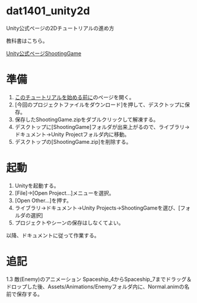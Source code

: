 ﻿dat1401_unity2d
===============

Unity公式ページの2Dチュートリアルの進め方

教科書はこちら。

[Unity公式ページShootingGame](http://japan.unity3d.com/developer/document/tutorial/2d-shooting-game/)


# 準備
1. [このチュートリアルを始める前に](http://japan.unity3d.com/developer/document/tutorial/2d-shooting-game/intro.html)のページを開く。
1. [今回のプロジェクトファイルをダウンロード]を押して、デスクトップに保存。
1. 保存したShootingGame.zipをダブルクリックして解凍する。
1. デスクトップに[ShootingGame]フォルダが出来上がるので、ライブラリ→ドキュメント→Unity Projectフォルダ内に移動。
1. デスクトップの[ShootingGame.zip]を削除する。

# 起動
1. Unityを起動する。
1. [File]→[Open Project...]メニューを選択。
1. [Open Other...]を押す。
1. ライブラリ→ドキュメント→Unity Projects→ShootingGameを選び、[フォルダの選択]
1. プロジェクトやシーンの保存はしなくてよい。

以降、ドキュメントに従って作業する。


# 追記
1.3 敵(Enemy)のアニメーション
Spaceship_4からSpaceship_7までドラッグ＆ドロップした後、Assets/Animations/Enemyフォルダ内に、Normal.animの名前で保存する。






